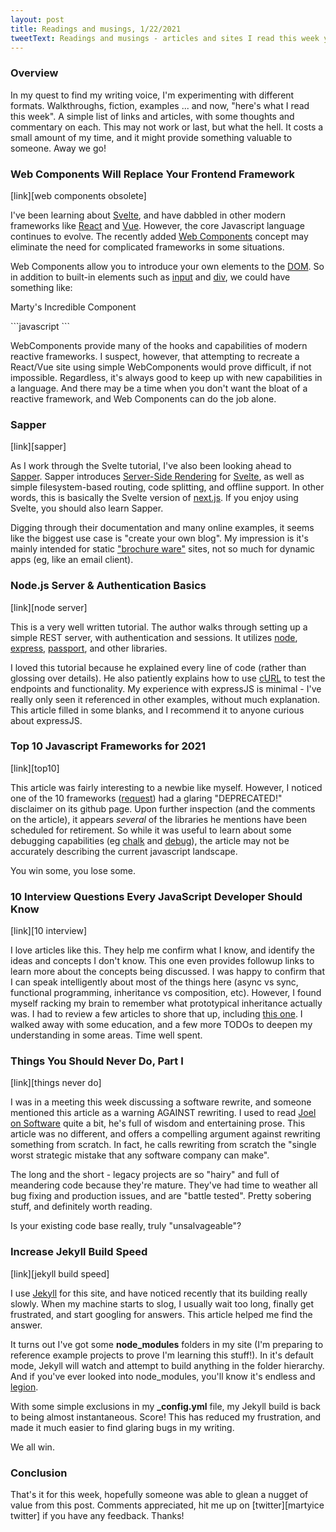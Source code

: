 ```yaml
---
layout: post
title: Readings and musings, 1/22/2021
tweetText: Readings and musings - articles and sites I read this week you might be interested in (1/22/2021)
---
```


<h3>Overview</h3>
In my quest to find my writing voice, I'm experimenting with different formats.  Walkthroughs, fiction, examples ... and now, "here's what I read this week".  A simple list of links and articles, with some thoughts and commentary on each.  This may not work or last, but what the hell.  It costs a small amount of my time, and it might provide something valuable to someone.  Away we go!

<h3>Web Components Will Replace Your Frontend Framework</h3>
[link][web components obsolete]

I've been learning about [Svelte][svelte], and have dabbled in other modern frameworks like [React][react] and [Vue][vue].  However, the core Javascript language continues to evolve.  The recently added [Web Components][web components] concept may eliminate the need for complicated frameworks in some situations.  

Web Components allow you to introduce your own elements to the [DOM][dom].  So in addition to built-in elements such as [input] and [div], we could have something like:

<p class="codeblock-label">Marty's Incredible Component</p>
```javascript
<MartysIncredibleComponent>
  <!-- Mind blowing things within -->
</MartysIncredibleComponent>
```

WebComponents provide many of the hooks and capabilities of modern reactive frameworks.  I suspect, however, that attempting to recreate a React/Vue site using simple WebComponents would prove difficult, if not impossible.  Regardless, it's always good to keep up with new capabilities in a language.  And there may be a time when you don't want the bloat of a reactive framework, and Web Components can do the job alone.

<h3>Sapper</h3>
[link][sapper]

As I work through the Svelte tutorial, I've also been looking ahead to [Sapper][sapper].  Sapper introduces [Server-Side Rendering][ssr] for [Svelte][svelte], as well as simple filesystem-based routing, code splitting, and offline support.  In other words, this is basically the Svelte version of [next.js][next].  If you enjoy using Svelte, you should also learn Sapper.  

Digging through their documentation and many online examples, it seems like the biggest use case is "create your own blog".  My impression is it's mainly intended for static ["brochure ware"][brochureware] sites, not so much for dynamic apps (eg, like an email client).

<h3>Node.js Server & Authentication Basics</h3>
[link][node server]

This is a very well written tutorial.  The author walks through setting up a simple REST server, with authentication and sessions.  It utilizes [node], [express], [passport], and other libraries.  

I loved this tutorial because he explained every line of code (rather than glossing over details).  He also patiently explains how to use [cURL][curl] to test the endpoints and functionality.  My experience with expressJS is minimal - I've really only seen it referenced in other examples, without much explanation.  This article filled in some blanks, and I recommend it to anyone curious about expressJS.

<h3>Top 10 Javascript Frameworks for 2021</h3>
[link][top10]

This article was fairly interesting to a newbie like myself.  However, I noticed one of the 10 frameworks ([request]) had a glaring "DEPRECATED!" disclaimer on its github page.  Upon further inspection (and the comments on the article), it appears *several* of the libraries he mentions have been scheduled for retirement.  So while it was useful to learn about some debugging capabilities (eg [chalk] and [debug]), the article may not be accurately describing the current javascript landscape.  

You win some, you lose some.

<h3>10 Interview Questions Every JavaScript Developer Should Know</h3>
[link][10 interview]

I love articles like this.  They help me confirm what I know, and identify the ideas and concepts I don't know.  This one even provides followup links to learn more about the concepts being discussed.  I was happy to confirm that I can speak intelligently about most of the things here (async vs sync, functional programming, inheritance vs composition, etc).  However, I found myself racking my brain to remember what prototypical inheritance actually was.  I had to review a few articles to shore that up, including [this one][classical vs prototypal].  I walked away with some education, and a few more TODOs to deepen my understanding in some areas.  Time well spent.

<h3>Things You Should Never Do, Part I</h3>
[link][things never do]

I was in a meeting this week discussing a software rewrite, and someone mentioned this article as a warning AGAINST rewriting.  I used to read [Joel on Software][joel] quite a bit, he's full of wisdom and entertaining prose.  This article was no different, and offers a compelling argument against rewriting something from scratch.  In fact, he calls rewriting from scratch the "single worst strategic mistake that any software company can make".  

The long and the short - legacy projects are so "hairy" and full of meandering code because they're mature.  They've had time to weather all bug fixing and production issues, and are "battle tested".  Pretty sobering stuff, and definitely worth reading.  

Is your existing code base really, truly "unsalvageable"?

<h3>Increase Jekyll Build Speed</h3>
[link][jekyll build speed]

I use [Jekyll][jekyll] for this site, and have noticed recently that its building really slowly.  When my machine starts to slog, I usually wait too long, finally get frustrated, and start googling for answers.  This article helped me find the answer.  

It turns out I've got some **node_modules** folders in my site (I'm preparing to reference example projects to prove I'm learning this stuff!).  In it's default mode, Jekyll will watch and attempt to build anything in the folder hierarchy.  And if you've ever looked into node_modules, you'll know it's endless and [legion].  

With some simple exclusions in my **_config.yml** file, my Jekyll build is back to being almost instantaneous.  Score!  This has reduced my frustration, and made it much easier to find glaring bugs in my writing.  

We all win.

<h3>Conclusion</h3>
That's it for this week, hopefully someone was able to glean a nugget of value from this post.  Comments appreciated, hit me up on [twitter][martyice twitter] if you have any feedback.  Thanks!

[web components obsolete]: https://blog.usejournal.com/web-components-will-replace-your-frontend-framework-3b17a580831c
[web components]: https://developer.mozilla.org/en-US/docs/Web/Web_Components
[svelte]: https://svelte.dev
[react]: https://reactjs.org/
[vue]: https://vuejs.org/
[dom]: https://www.w3schools.com/js/js_htmldom.asp
[input]: https://www.w3schools.com/tags/tag_input.asp
[div]: https://www.w3schools.com/Tags/tag_div.asp
[sapper]: https://sapper.svelte.dev/
[ssr]: https://medium.com/@baphemot/whats-server-side-rendering-and-do-i-need-it-cb42dc059b38
[next]: https://nextjs.org/
[node server]: https://medium.com/@evangow/server-authentication-basics-express-sessions-passport-and-curl-359b7456003d
[node]: https://nodejs.org/en/
[express]: https://expressjs.com/
[passport]: https://www.passportjs.org/
[curl]: https://en.wikipedia.org/wiki/CURL
[top10]: https://medium.com/javascript-in-plain-english/top-10-most-popular-javascript-libraries-to-use-in-2021-5da60f187992
[request]: https://github.com/request/request
[chalk]: https://github.com/chalk/chalk
[debug]: https://github.com/visionmedia/debug
[10 interview]: https://medium.com/javascript-scene/10-interview-questions-every-javascript-developer-should-know-6fa6bdf5ad95
[classical vs prototypal]: https://dev.to/crishanks/classical-vs-prototypal-inheritance-2o5a
[things never do]: https://www.joelonsoftware.com/2000/04/06/things-you-should-never-do-part-i/
[joel]: https://www.joelonsoftware.com/
[brochureware]: https://whatis.techtarget.com/definition/brochureware
[martyice twitter]: https://twitter.com/martyice
[jekyll build speed]: https://blog.webjeda.com/jekyll-build-speed/
[jekyll]: https://jekyllrb.com/
[legion]: https://www.bustle.com/articles/97313-what-does-we-are-legion-mean-for-anonymous-why-does-the-hacker-group-use-the